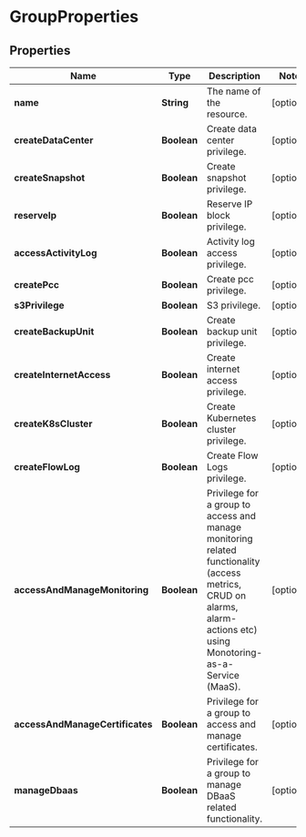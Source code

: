 

# GroupProperties

## Properties

| Name | Type | Description | Notes |
| ------------ | ------------- | ------------- | ------------- |
| **name** | **String** | The name of the  resource. |  [optional] |
| **createDataCenter** | **Boolean** | Create data center privilege. |  [optional] |
| **createSnapshot** | **Boolean** | Create snapshot privilege. |  [optional] |
| **reserveIp** | **Boolean** | Reserve IP block privilege. |  [optional] |
| **accessActivityLog** | **Boolean** | Activity log access privilege. |  [optional] |
| **createPcc** | **Boolean** | Create pcc privilege. |  [optional] |
| **s3Privilege** | **Boolean** | S3 privilege. |  [optional] |
| **createBackupUnit** | **Boolean** | Create backup unit privilege. |  [optional] |
| **createInternetAccess** | **Boolean** | Create internet access privilege. |  [optional] |
| **createK8sCluster** | **Boolean** | Create Kubernetes cluster privilege. |  [optional] |
| **createFlowLog** | **Boolean** | Create Flow Logs privilege. |  [optional] |
| **accessAndManageMonitoring** | **Boolean** | Privilege for a group to access and manage monitoring related functionality (access metrics, CRUD on alarms, alarm-actions etc) using Monotoring-as-a-Service (MaaS). |  [optional] |
| **accessAndManageCertificates** | **Boolean** | Privilege for a group to access and manage certificates. |  [optional] |
| **manageDbaas** | **Boolean** | Privilege for a group to manage DBaaS related functionality. |  [optional] |


